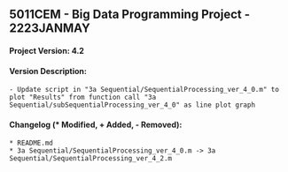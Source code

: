 <h2>
  5011CEM - Big Data Programming Project - 2223JANMAY
</h2>
<h4>Project Version: 4.2</h4>
<h4>Version Description: </h4>

```
- Update script in "3a Sequential/SequentialProcessing_ver_4_0.m" to plot "Results" from function call "3a Sequential/subSequentialProcessing_ver_4_0" as line plot graph
```
<h4>Changelog (* Modified, + Added, - Removed): </h4>

```
* README.md
* 3a Sequential/SequentialProcessing_ver_4_0.m -> 3a Sequential/SequentialProcessing_ver_4_2.m
```